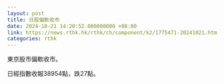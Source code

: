```yaml
---
layout: post
title: 日股偏軟收市
date: 2024-10-21 14:20:52.000000000 +08:00
link: https://news.rthk.hk/rthk/ch/component/k2/1775471-20241021.htm
categories: rthk
---
```


東京股市偏軟收市。

日經指數收報38954點，跌27點。
